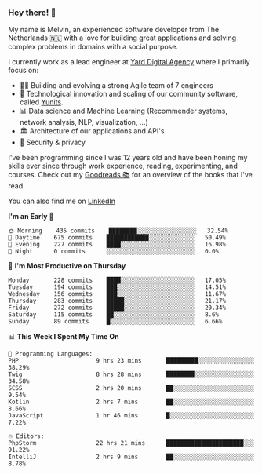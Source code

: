 ### Hey there! 👋

My name is Melvin, an experienced software developer from The Netherlands 🇳🇱 with a love for building great applications and solving complex problems in domains with a social purpose. 

I currently work as a lead engineer at [Yard Digital Agency](https://github.com/yardinternet) where I primarily focus on:

* 👏🏼 Building and evolving a strong Agile team of 7 engineers
* 🚀 Technological innovation and scaling of our community software, called [Yunits](https://www.yunits.com/).
* 📊 Data science and Machine Learning (Recommender systems, network analysis, NLP, visualization, ...)
* 🏛 Architecture of our applications and API's
* 🔐 Security & privacy

I've been programming since I was 12 years old and have been honing my skills ever since through work experience, reading, experimenting, and courses.
Check out my [Goodreads 📚](https://goodreads.com/melvinkoopmans) for an overview of the books that I've read. 

You can also find me on [LinkedIn](https://www.linkedin.com/in/melvinkoopmans)

<!--START_SECTION:waka-->
**I'm an Early 🐤** 

```text
🌞 Morning    435 commits    ████████░░░░░░░░░░░░░░░░░   32.54% 
🌆 Daytime    675 commits    ████████████░░░░░░░░░░░░░   50.49% 
🌃 Evening    227 commits    ████░░░░░░░░░░░░░░░░░░░░░   16.98% 
🌙 Night      0 commits      ░░░░░░░░░░░░░░░░░░░░░░░░░   0.0%

```
📅 **I'm Most Productive on Thursday** 

```text
Monday       228 commits    ████░░░░░░░░░░░░░░░░░░░░░   17.05% 
Tuesday      194 commits    ███░░░░░░░░░░░░░░░░░░░░░░   14.51% 
Wednesday    156 commits    ███░░░░░░░░░░░░░░░░░░░░░░   11.67% 
Thursday     283 commits    █████░░░░░░░░░░░░░░░░░░░░   21.17% 
Friday       272 commits    █████░░░░░░░░░░░░░░░░░░░░   20.34% 
Saturday     115 commits    ██░░░░░░░░░░░░░░░░░░░░░░░   8.6% 
Sunday       89 commits     █░░░░░░░░░░░░░░░░░░░░░░░░   6.66%

```


📊 **This Week I Spent My Time On** 

```text
💬 Programming Languages: 
PHP                      9 hrs 23 mins       █████████░░░░░░░░░░░░░░░░   38.29% 
Twig                     8 hrs 28 mins       ████████░░░░░░░░░░░░░░░░░   34.58% 
SCSS                     2 hrs 20 mins       ██░░░░░░░░░░░░░░░░░░░░░░░   9.54% 
Kotlin                   2 hrs 7 mins        ██░░░░░░░░░░░░░░░░░░░░░░░   8.66% 
JavaScript               1 hr 46 mins        █░░░░░░░░░░░░░░░░░░░░░░░░   7.22%

🔥 Editors: 
PhpStorm                 22 hrs 21 mins      ██████████████████████░░░   91.22% 
IntelliJ                 2 hrs 9 mins        ██░░░░░░░░░░░░░░░░░░░░░░░   8.78%

```


<!--END_SECTION:waka-->
